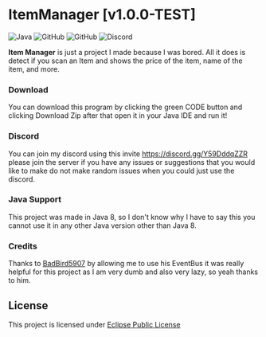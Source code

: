 # ItemManager [v1.0.0-TEST]
![Java](https://img.shields.io/badge/java-%23ED8B00.svg?style=for-the-badge&logo=java&logoColor=white)
![GitHub](https://img.shields.io/github/languages/code-size/HyperSkys/ItemManager?color=cyan&label=Size&labelColor=000000&logo=GitHub&style=for-the-badge)
![GitHub](https://img.shields.io/github/license/HyperSkys/ItemManager?color=violet&logo=GitHub&labelColor=000000&style=for-the-badge)
![Discord](https://img.shields.io/discord/898154272636678196?color=5865F2&label=Discord&logo=Discord&labelColor=23272a&style=for-the-badge)

**Item Manager** is just a project I made because I was bored. All it does is detect if you scan an Item and shows the price of the item, name of the item, and more.

### Download

You can download this program by clicking the green CODE button and clicking Download Zip after that open it in your Java IDE and run it!


### Discord

You can join my discord using this invite https://discord.gg/Y59DddqZZR please join the server if you have any issues or suggestions that you would like to make do not make random issues when you could just use the discord.


### Java Support

This project was made in Java 8, so I don't know why I have to say this you cannot use it in any other Java version other than Java 8.

### Credits

Thanks to [BadBird5907](https://github.com/Badbird-5907) by allowing me to use his EventBus it was really helpful for this project as I am very dumb and also very lazy, so yeah thanks to him.


## License
This project is licensed under [Eclipse Public License](https://github.com/HyperSkys/ItemManager/blob/main/LICENSE)
